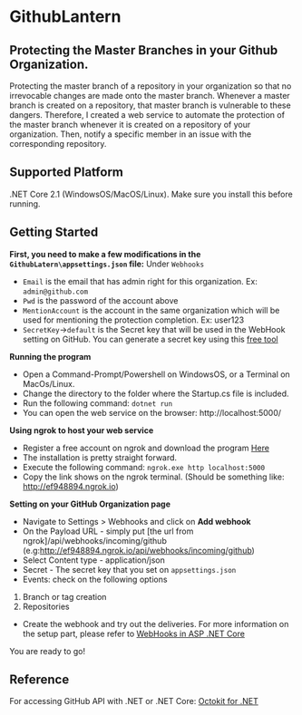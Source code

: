 # GithubLantern
## Protecting the Master Branches in your Github Organization.

Protecting the master branch of a repository in your organization so that no irrevocable changes are made onto the master branch. Whenever a master branch is created on a repository, that master branch is vulnerable to these dangers. Therefore, I created a web service to automate the protection of the master branch whenever it is created on a repository of your organization. Then, notify a specific member in an issue with the corresponding repository.

## Supported Platform
.NET Core 2.1 (WindowsOS/MacOS/Linux). Make sure you install this before running.


## Getting Started
**First, you need to make a few modifications in the `GithubLatern\appsettings.json` file:**
Under `Webhooks`
*  `Email` is the email that has admin right for this organization. Ex: `admin@github.com`
*  `Pwd` is the password of the account above
*  `MentionAccount` is the account in the same organization which will be used for mentioning the protection completion. Ex: user123
*  `SecretKey`->`default` is the Secret key that will be used in the WebHook setting on GitHub. You can generate a secret key using this [free tool](https://www.freeformatter.com/hmac-generator.html)

**Running the program**
*  Open a Command-Prompt/Powershell on WindowsOS, or a Terminal on MacOs/Linux.
*  Change the directory to the folder where the Startup.cs file is included.
*  Run the following command: `dotnet run`
*  You can open the web service on the browser: http://localhost:5000/

**Using ngrok to host your web service**
*  Register a free account on ngrok and download the program [Here](https://ngrok.com/)
*  The installation is pretty straight forward.
*  Execute the following command: `ngrok.exe http localhost:5000`
*  Copy the link shows on the ngrok terminal. (Should be something like: http://ef948894.ngrok.io)

**Setting on your GitHub Organization page**
*  Navigate to Settings > Webhooks and click on **Add webhook**
*  On the Payload URL - simply put [the url from ngrok]/api/webhooks/incoming/github (e.g:http://ef948894.ngrok.io/api/webhooks/incoming/github)
*  Select Content type - application/json
*  Secret - The secret key that you set on `appsettings.json`
*  Events: check on the following options
1.   Branch or tag creation 
1.   Repositories 
*  Create the webhook and try out the deliveries.
For more information on the setup part, please refer to [WebHooks in ASP .NET Core](https://dotnetthoughts.net/webhooks-in-aspnet-core/)

You are ready to go!


## Reference
For accessing GitHub API with .NET or .NET Core: [Octokit for .NET](https://github.com/octokit/octokit.net)
